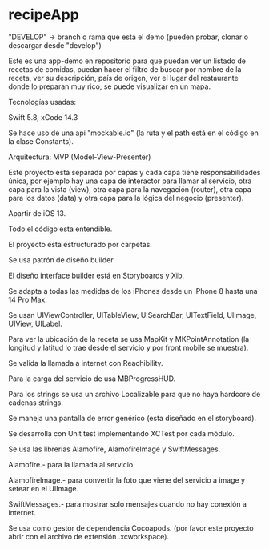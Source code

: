 # recipeApp
"DEVELOP" -> branch o rama que está el demo (pueden probar, clonar o descargar desde "develop")

Este es una app-demo en repositorio para que puedan ver un listado de recetas de comidas, puedan hacer el filtro de buscar por nombre de la receta, ver su descripción, país de origen, ver el lugar del restaurante donde lo preparan muy rico, se puede visualizar en un mapa.


Tecnologías usadas:

Swift 5.8, xCode 14.3

Se hace uso de una api "mockable.io" (la ruta y el path está en el código en la clase Constants).

Arquitectura: MVP (Model-View-Presenter)

Este proyecto está separada por capas y cada capa tiene responsabilidades única, por ejemplo hay una capa de interactor para llamar al servicio, otra capa para la vista (view), otra capa para la navegación (router), otra capa para los datos (data) y otra capa para la lógica del negocio (presenter).

Apartir de iOS 13.

Todo el código esta entendible.

El proyecto esta estructurado por carpetas.

Se usa patrón de diseño builder.

El diseño interface builder está en Storyboards y Xib.

Se adapta a todas las medidas de los iPhones desde un iPhone 8 hasta una 14 Pro Max.

Se usan UIViewController, UITableView, UISearchBar, UITextField, UIImage, UIView, UILabel.

Para ver la ubicación de la receta se usa MapKit y MKPointAnnotation (la longitud y latitud lo trae desde el servicio y por front mobile se muestra).

Se valida la llamada a internet con Reachibility.

Para la carga del servicio de usa MBProgressHUD.

Para los strings se usa un archivo Localizable para que no haya hardcore de cadenas strings.

Se maneja una pantalla de error genérico (esta diseñado en el storyboard).

Se desarrolla con Unit test implementando XCTest por cada módulo.

Se usa las librerías Alamofire, AlamofireImage y SwiftMessages.

Alamofire.- para la llamada al servicio.

AlamofireImage.- para convertir la foto que viene del servicio a image y setear en el UIImage.

SwiftMessages.- para mostrar solo mensajes cuando no hay conexión a internet.

Se usa como gestor de dependencia Cocoapods. (por favor este proyecto abrir con el archivo de extensión .xcworkspace).
